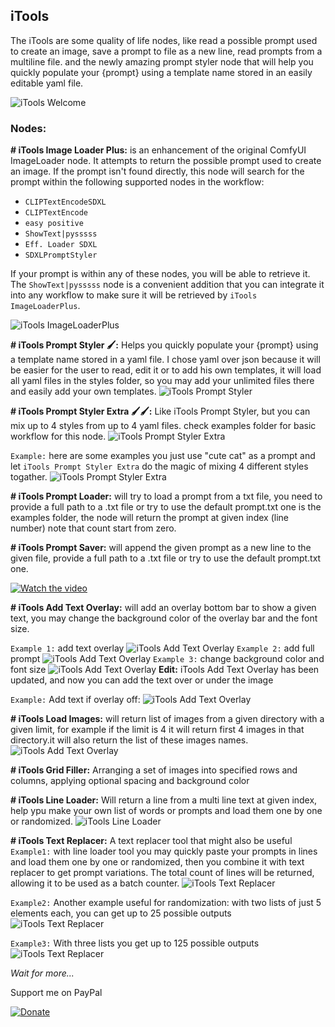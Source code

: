 ## iTools
The iTools are some quality of life nodes, like read a possible prompt used to create an image, save a prompt to file as a new line, read prompts from a multiline file. and the newly amazing prompt styler node that will help you quickly populate your {prompt} using a template name stored in an easily editable yaml file.

![iTools Welcome](examples/iTools_a.webp)
### Nodes:
**# iTools Image Loader Plus:** is an enhancement of the original ComfyUI ImageLoader node. It attempts to return the possible prompt used to create an image. If the prompt isn't found directly, this node will search for the prompt within the following supported nodes in the workflow:

  - `CLIPTextEncodeSDXL`
  - `CLIPTextEncode`
  - `easy positive`
  - `ShowText|pysssss`
  - `Eff. Loader SDXL`
  - `SDXLPromptStyler`

If your prompt is within any of these nodes, you will be able to retrieve it. The `ShowText|pysssss` node is a convenient addition that you can integrate it into any workflow to make sure it will be retrieved by `iTools ImageLoaderPlus`.

![iTools ImageLoaderPlus](examples/Screenshot1.jpg)

**# iTools Prompt Styler 🖌️:** Helps you quickly populate your {prompt} using a template name stored in a yaml file. I chose yaml over json because it will be easier for the user to read, edit it or to add his own templates, it will load all yaml files in the styles folder, so you may add your unlimited files there and easily add your own templates.
![iTools Prompt Styler](examples/prompt_styler.jpg)

**# iTools Prompt Styler Extra 🖌️🖌️:** Like iTools Prompt Styler, but you can mix up to 4 styles from up to 4 yaml files. check examples folder for basic workflow for this node.
![iTools Prompt Styler Extra](examples/Screenshot6.jpg)

`Example:` here are some examples you just use "cute cat" as a prompt and let `iTools Prompt Styler Extra` do the magic of mixing 4 different styles togather.
![iTools Prompt Styler Extra](examples/Screenshot7.jpg)

**# iTools Prompt Loader:** will try to load a prompt from a txt file, you need to provide a full path to a .txt file or try to use the default prompt.txt one is the examples folder, the node will return the prompt at given index (line number) note that count start from zero.

**# iTools Prompt Saver:** will append the given prompt as a new line to the given file, provide a full path to a .txt file or try to use the default prompt.txt one.

[![Watch the video](https://github.com/user-attachments/assets/22af7830-066f-498e-a90f-0513b56fa343)](https://github.com/user-attachments/assets/22af7830-066f-498e-a90f-0513b56fa343)

**# iTools Add Text Overlay:** will add an overlay bottom bar to show a given text, you may change the background color of the overlay bar and the font size.

`Example 1:` add text overlay
![iTools Add Text Overlay](examples/Screenshot2.jpg)
`Example 2:` add full prompt
![iTools Add Text Overlay](examples/Screenshot4.jpg)
`Example 3:` change background color and font size
![iTools Add Text Overlay](examples/Screenshot3.jpg)
**Edit:** iTools Add Text Overlay has been updated, and now you can add the text over or under the image

`Example:` Add text if overlay off: 
![iTools Add Text Overlay](examples/overlay_preview.jpg)

**# iTools Load Images:** will return list of images from a given directory with a given limit, for example if the limit is 4 it will return first 4 images in that directory.it will also return the list of these images names.
![iTools Add Text Overlay](examples/Screenshot5.jpg)

**# iTools Grid Filler:** Arranging a set of images into specified rows and columns, applying optional spacing and background color

**# iTools Line Loader:**
Will return a line from a multi line text at given index, help ypu make your own list of words or prompts and load them one by one or randomized.
![iTools Line Loader](examples/Screenshot9.jpg)

**# iTools Text Replacer:** A text replacer tool that might also be useful
`Example1:` with line loader tool you may quickly paste your prompts in lines and load them one by one or randomized, then you combine it with text replacer to get prompt variations. The total count of lines will be returned, allowing it to be used as a batch counter.
![iTools Text Replacer](examples/Screenshot10.jpg)

`Example2:` Another example useful for randomization: with two lists of just 5 elements each, you can get up to 25 possible outputs
![iTools Text Replacer](examples/Screenshot11.jpg)

`Example3:` With three lists you get up to 125 possible outputs
![iTools Text Replacer](examples/Screenshot12.jpg)

_Wait for more..._

Support me on PayPal

[![Donate](https://img.shields.io/badge/Support-PayPal-blue.svg)](https://paypal.me/mohammadmoustafa1)

